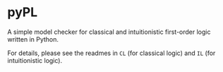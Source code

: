 # pyPL
A simple model checker for classical and intuitionistic first-order logic written in Python.

For details, please see the readmes in `CL` (for classical logic) and `IL` (for intuitionistic logic).
